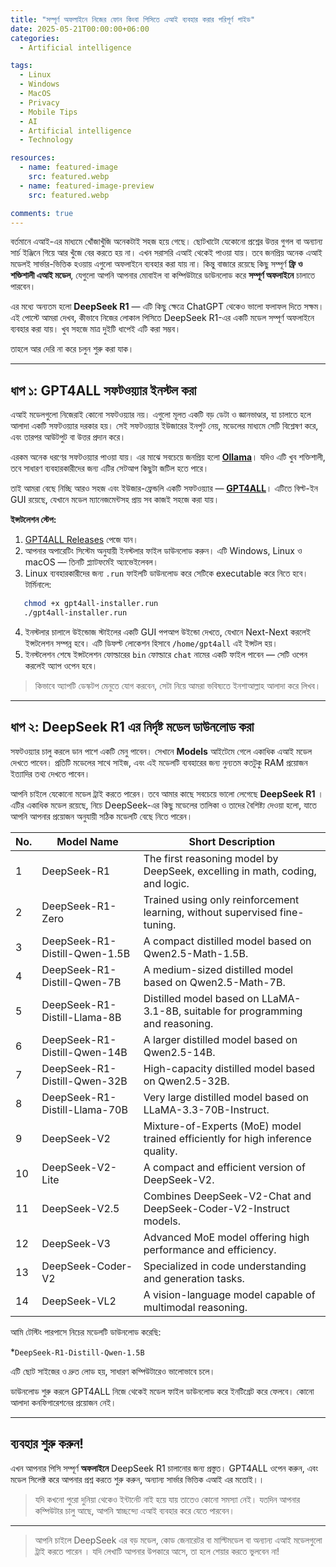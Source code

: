 ```yaml
---
title: "সম্পূর্ণ অফলাইনে নিজের ফোন কিংবা পিসিতে এআই ব্যবহার করার পরিপূর্ণ গাইড"
date: 2025-05-21T00:00:00+06:00
categories:
  - Artificial intelligence

tags:
  - Linux
  - Windows
  - MacOS
  - Privacy
  - Mobile Tips
  - AI
  - Artificial intelligence
  - Technology

resources:
  - name: featured-image
    src: featured.webp
  - name: featured-image-preview
    src: featured.webp

comments: true
---
```


বর্তমানে এআই-এর মাধ্যমে খোঁজাখুঁজি অনেকটাই সহজ হয়ে গেছে। ছোটখাটো যেকোনো প্রশ্নের উত্তর গুগল বা অন্যান্য সার্চ ইঞ্জিনে গিয়ে আর খুঁজে বের করতে হয় না। এখন সরাসরি এআই থেকেই পাওয়া যায়। তবে জনপ্রিয় অনেক এআই মডেলই সার্ভার-ভিত্তিক হওয়ায় এগুলো অফলাইনে ব্যবহার করা যায় না। কিন্তু বাজারে রয়েছে কিছু সম্পূর্ণ **ফ্রি ও শক্তিশালী এআই মডেল**, যেগুলো আপনি আপনার মোবাইল বা কম্পিউটারে ডাউনলোড করে **সম্পূর্ণ অফলাইনে** চালাতে পারবেন।

এর মধ্যে অন্যতম হলো **DeepSeek R1** — এটি কিছু ক্ষেত্রে ChatGPT থেকেও ভালো ফলাফল দিতে সক্ষম। এই পোস্টে আমরা দেখব, কীভাবে নিজের লোকাল পিসিতে DeepSeek R1-এর একটি মডেল সম্পূর্ণ অফলাইনে ব্যবহার করা যায়। খুব সহজে মাত্র দুইটি ধাপেই এটি করা সম্ভব।

তাহলে আর দেরি না করে চলুন শুরু করা যাক।

---

## ধাপ ১: GPT4ALL সফটওয়্যার ইনস্টল করা

এআই মডেলগুলো নিজেরাই কোনো সফটওয়্যার নয়। এগুলো মূলত একটি বড় ডেটা ও জ্ঞানভাণ্ডার, যা চালাতে হলে আলাদা একটি সফটওয়্যার দরকার হয়। সেই সফটওয়্যার ইউজারের ইনপুট নেয়, মডেলের মাধ্যমে সেটি বিশ্লেষণ করে, এবং তারপর আউটপুট বা উত্তর প্রদান করে।

এরকম অনেক ধরণের সফটওয়্যার পাওয়া যায়। এর মাঝে সবচেয়ে জনপ্রিয় হলো **[Ollama](https://ollama.com/)**। যদিও এটি খুব শক্তিশালী,  তবে সাধারণ ব্যবহারকারীদের জন্য এটির সেটআপ কিছুটা জটিল হতে পারে।

তাই আমরা বেছে নিচ্ছি আরও সহজ এবং ইউজার-ফ্রেন্ডলি একটি সফটওয়্যার — **[GPT4ALL](https://github.com/nomic-ai/gpt4all)**। এটিতে বিল্ট-ইন GUI রয়েছে, যেখানে মডেল ম্যানেজমেন্টসহ প্রায় সব কাজই সহজে করা যায়।

**ইন্সটলেশন স্টেপ:**

1. [GPT4ALL Releases](https://github.com/nomic-ai/gpt4all/releases) পেজে যান।
2. আপনার অপারেটিং সিস্টেম অনুযায়ী ইনস্টলার ফাইল ডাউনলোড করুন। এটি Windows, Linux ও macOS — তিনটি প্ল্যাটফর্মেই অ্যাভেইলেবল।
3. Linux ব্যবহারকারীদের জন্য `.run` ফাইলটি ডাউনলোড করে সেটিকে executable করে নিতে হবে। টার্মিনালে:
```bash
   chmod +x gpt4all-installer.run
   ./gpt4all-installer.run
```

4. ইনস্টলার চালালে উইন্ডোজ স্টাইলের একটি GUI পপআপ উইন্ডো দেখতে, যেখানে Next-Next করলেই ইন্সটলেশন সম্পন্ন হবে। এটি ডিফল্ট লোকেশন হিসাবে  `/home/gpt4all` এই ইন্সটল হয়। 
5. ইনস্টলেশন শেষে ইন্সটলেশন ফোল্ডারের `bin` ফোল্ডারে `chat` নামের একটি ফাইল পাবেন — সেটি ওপেন করলেই অ্যাপ ওপেন হবে।

> কিভাবে অ্যাপটি ডেস্কটপ মেনুতে যোগ করবেন, সেটা নিয়ে আমরা ভবিষ্যতে ইনশাআল্লাহ আলাদা করে লিখব।

---

## ধাপ ২: DeepSeek R1 এর নির্দৃষ্ট মডেল ডাউনলোড করা

সফটওয়্যার চালু করলে ডান পাশে একটি মেনু পাবেন। সেখানে **Models** আইটেমে গেলে একাধিক এআই মডেল দেখতে পাবেন। প্রতিটি মডেলের সাথে সাইজ, এবং এই মডেলটি ব্যবহারের জন্য নুন্যতম কতটুকু RAM প্রয়োজন ইত্যাদির তথ্য দেখতে পাবেন।

আপনি চাইলে যেকোনো মডেল ট্রাই করতে পারেন। তবে আমার কাছে সবচেয়ে ভালো লেগেছে **DeepSeek R1** । এটির একাধিক মডেল রয়েছে, নিচে DeepSeek-এর কিছু মডেলের তালিকা ও তাদের বৈশিষ্ট্য দেওয়া হলো, যাতে আপনি আপনার প্রয়োজন অনুযায়ী সঠিক মডেলটি বেছে নিতে পারেন। 

| No. | Model Name                          | Short Description                                                                 |
|-----|-------------------------------------|-----------------------------------------------------------------------------------|
| 1   | DeepSeek-R1                         | The first reasoning model by DeepSeek, excelling in math, coding, and logic.     |
| 2   | DeepSeek-R1-Zero                   | Trained using only reinforcement learning, without supervised fine-tuning.       |
| 3   | DeepSeek-R1-Distill-Qwen-1.5B      | A compact distilled model based on Qwen2.5-Math-1.5B.                            |
| 4   | DeepSeek-R1-Distill-Qwen-7B        | A medium-sized distilled model based on Qwen2.5-Math-7B.                         |
| 5   | DeepSeek-R1-Distill-Llama-8B       | Distilled model based on LLaMA-3.1-8B, suitable for programming and reasoning.   |
| 6   | DeepSeek-R1-Distill-Qwen-14B       | A larger distilled model based on Qwen2.5-14B.                                   |
| 7   | DeepSeek-R1-Distill-Qwen-32B       | High-capacity distilled model based on Qwen2.5-32B.                              |
| 8   | DeepSeek-R1-Distill-Llama-70B      | Very large distilled model based on LLaMA-3.3-70B-Instruct.                      |
| 9   | DeepSeek-V2                        | Mixture-of-Experts (MoE) model trained efficiently for high inference quality.   |
| 10  | DeepSeek-V2-Lite                   | A compact and efficient version of DeepSeek-V2.                                  |
| 11  | DeepSeek-V2.5                      | Combines DeepSeek-V2-Chat and DeepSeek-Coder-V2-Instruct models.                |
| 12  | DeepSeek-V3                        | Advanced MoE model offering high performance and efficiency.                     |
| 13  | DeepSeek-Coder-V2                  | Specialized in code understanding and generation tasks.                          |
| 14  | DeepSeek-VL2                       | A vision-language model capable of multimodal reasoning.                         |

আমি টেস্টিং পারপাসে নিচের মডেলটি ডাউনলোড করেছি:

*`DeepSeek-R1-Distill-Qwen-1.5B`

এটি ছোট সাইজের ও দ্রুত লোড হয়, সাধারণ কম্পিউটারেও ভালোভাবে চলে।


ডাউনলোড শুরু করলে GPT4ALL নিজে থেকেই মডেল ফাইল ডাউনলোড করে ইনটিগ্রেট করে ফেলবে। কোনো আলাদা কনফিগারেশনের প্রয়োজন নেই।

---

## ব্যবহার শুরু করুন!

এখন আপনার পিসি সম্পূর্ণ **অফলাইনে** DeepSeek R1 চালানোর জন্য প্রস্তুত। GPT4ALL ওপেন করুন, এবং মডেল সিলেক্ট করে আপনার প্রশ্ন করতে শুরু করুন, অন্যান্য সার্ভার ভিত্তিক এআই এর মতোই।।
> যদি কখনো পুরো দুনিয়া থেকেও ইন্টার্নেট নাই হয়ে যায় তাতেও কোনো সমস্যা নেই।  যতদিন আপনার কম্পিউটার চালু আছে, আপনি স্বাচ্ছন্দ্যে এআই ব্যবহার করে যেতে পারবেন।

---
>  আপনি চাইলে DeepSeek এর বড় মডেল, কোড জেনারেটর বা মাল্টিমডেল বা অন্যান্য এআই মডেলগুলো ট্রাই করতে পারেন । যদি লেখাটি আপনার উপকারে আসে, তা হলে শেয়ার করতে ভুলবেন না!